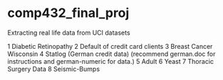# comp432_final_proj

Extracting real life data from UCI datasets

1 Diabetic Retinopathy
2 Default of credit card clients
3 Breast Cancer Wisconsin
4 Statlog (German credit data) (recommend german.doc for instructions and german-numeric for data.)
5 Adult
6 Yeast
7 Thoracic Surgery Data
8 Seismic-Bumps
